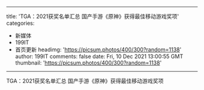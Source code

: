 
---
title: 'TGA：2021获奖名单汇总 国产手游《原神》获得最佳移动游戏奖项'
categories: 
 - 新媒体
 - 199IT
 - 首页更新
headimg: 'https://picsum.photos/400/300?random=1138'
author: 199IT
comments: false
date: Fri, 10 Dec 2021 13:00:55 GMT
thumbnail: 'https://picsum.photos/400/300?random=1138'
---

<div>   
TGA：2021获奖名单汇总 国产手游《原神》获得最佳移动游戏奖项  
</div>
            